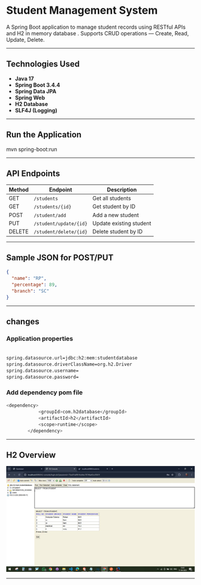 # Student Management System

A Spring Boot application to manage student records using RESTful APIs and H2 in memory database .
Supports CRUD operations — Create, Read, Update, Delete.

---

## Technologies Used

- **Java 17**
- **Spring Boot 3.4.4**
- **Spring Data JPA**
- **Spring Web**
- **H2 Database**
- **SLF4J (Logging)**

---

## Run the Application
mvn spring-boot:run

---

## API Endpoints

| Method | Endpoint                   | Description               |
|--------|----------------------------|---------------------------|
| GET    | `/students`                | Get all students          |
| GET    | `/students/{id}`           | Get student by ID         |
| POST   | `/student/add`             | Add a new student         |
| PUT    | `/student/update/{id}`     | Update existing student   |
| DELETE | `/student/delete/{id}`     | Delete student by ID      |

---
##  Sample JSON for POST/PUT

```json
{
  "name": "RP",
  "percentage": 89,
  "branch": "SC"
}
```
---

## changes

###  Application properties
```bash

spring.datasource.url=jdbc:h2:mem:studentdatabase
spring.datasource.driverClassName=org.h2.Driver
spring.datasource.username=
spring.datasource.password=

```
###  Add dependency pom file 
```bash
<dependency>
			<groupId>com.h2database</groupId>
			<artifactId>h2</artifactId>
			<scope>runtime</scope>
		</dependency>
```

---
##  H2 Overview
![Dashboard](h2console.JPG)


---



